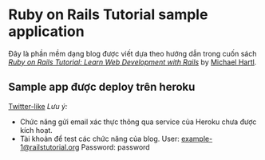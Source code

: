 # Ruby on Rails Tutorial sample application
Đây là phần mềm dạng blog được viết dựa theo hướng dẫn trong cuốn sách
[*Ruby on Rails Tutorial:
Learn Web Development with Rails*](https://www.railstutorial.org/)
by [Michael Hartl](https://www.michaelhartl.com/).

## Sample app được deploy trên heroku  
[Twitter-like](https://twitter-like-18300.herokuapp.com/)
*Lưu ý:*
- Chức năng gửi email xác thực thông qua service của Heroku chưa được kích hoạt.
- Tài khoản để test các chức năng của blog.
User: example-1@railstutorial.org
Password: password
